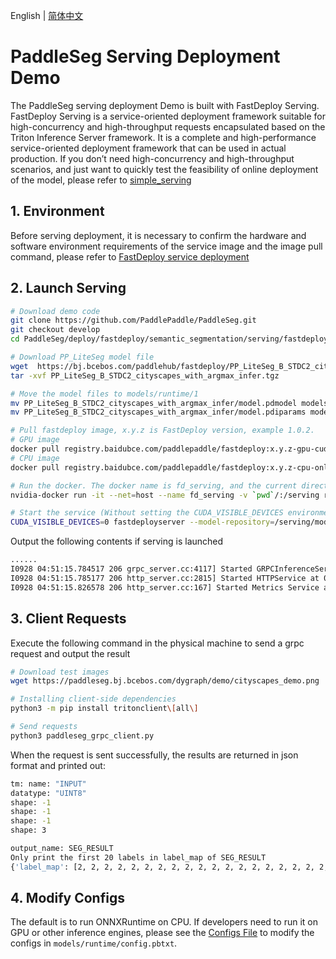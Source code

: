 English | [简体中文](README_CN.md)
# PaddleSeg Serving Deployment Demo

The PaddleSeg serving deployment Demo is built with FastDeploy Serving. FastDeploy Serving is a service-oriented deployment framework suitable for high-concurrency and high-throughput requests encapsulated based on the Triton Inference Server framework. It is a complete and high-performance service-oriented deployment framework that can be used in actual production. If you don’t need high-concurrency and high-throughput scenarios, and just want to quickly test the feasibility of online deployment of the model, please refer to [simple_serving](../simple_serving/)

## 1. Environment

Before serving deployment, it is necessary to confirm the hardware and software environment requirements of the service image and the image pull command, please refer to [FastDeploy service deployment](https://github.com/PaddlePaddle/FastDeploy/blob/develop/serving/README.md)

## 2. Launch Serving

```bash
# Download demo code
git clone https://github.com/PaddlePaddle/PaddleSeg.git 
git checkout develop
cd PaddleSeg/deploy/fastdeploy/semantic_segmentation/serving/fastdeploy_serving

# Download PP_LiteSeg model file
wget  https://bj.bcebos.com/paddlehub/fastdeploy/PP_LiteSeg_B_STDC2_cityscapes_with_argmax_infer.tgz
tar -xvf PP_LiteSeg_B_STDC2_cityscapes_with_argmax_infer.tgz

# Move the model files to models/runtime/1
mv PP_LiteSeg_B_STDC2_cityscapes_with_argmax_infer/model.pdmodel models/runtime/1/
mv PP_LiteSeg_B_STDC2_cityscapes_with_argmax_infer/model.pdiparams models/runtime/1/

# Pull fastdeploy image, x.y.z is FastDeploy version, example 1.0.2.
# GPU image
docker pull registry.baidubce.com/paddlepaddle/fastdeploy:x.y.z-gpu-cuda11.4-trt8.4-21.10
# CPU image
docker pull registry.baidubce.com/paddlepaddle/fastdeploy:x.y.z-cpu-only-21.10

# Run the docker. The docker name is fd_serving, and the current directory is mounted as the docker's /serving directory
nvidia-docker run -it --net=host --name fd_serving -v `pwd`/:/serving registry.baidubce.com/paddlepaddle/fastdeploy:x.y.z-gpu-cuda11.4-trt8.4-21.10 bash

# Start the service (Without setting the CUDA_VISIBLE_DEVICES environment variable, it will have scheduling privileges for all GPU cards)
CUDA_VISIBLE_DEVICES=0 fastdeployserver --model-repository=/serving/models --backend-config=python,shm-default-byte-size=10485760
```

Output the following contents if serving is launched

```bash
......
I0928 04:51:15.784517 206 grpc_server.cc:4117] Started GRPCInferenceService at 0.0.0.0:8001
I0928 04:51:15.785177 206 http_server.cc:2815] Started HTTPService at 0.0.0.0:8000
I0928 04:51:15.826578 206 http_server.cc:167] Started Metrics Service at 0.0.0.0:8002
```

## 3. Client Requests

Execute the following command in the physical machine to send a grpc request and output the result

```bash
# Download test images
wget https://paddleseg.bj.bcebos.com/dygraph/demo/cityscapes_demo.png

# Installing client-side dependencies
python3 -m pip install tritonclient\[all\]

# Send requests
python3 paddleseg_grpc_client.py
```

When the request is sent successfully, the results are returned in json format and printed out:

```bash
tm: name: "INPUT"
datatype: "UINT8"
shape: -1
shape: -1
shape: -1
shape: 3

output_name: SEG_RESULT
Only print the first 20 labels in label_map of SEG_RESULT
{'label_map': [2, 2, 2, 2, 2, 2, 2, 2, 2, 2, 2, 2, 2, 2, 2, 2, 2, 2, 2, 2], 'score_map': [], 'shape': [1024, 2048], 'contain_score_map': False}
```

## 4. Modify Configs

The default is to run ONNXRuntime on CPU. If developers need to run it on GPU or other inference engines, please see the  [Configs File](https://github.com/PaddlePaddle/FastDeploy/blob/develop/serving/docs/zh_CN/model_configuration.md) to modify the configs in `models/runtime/config.pbtxt`.

